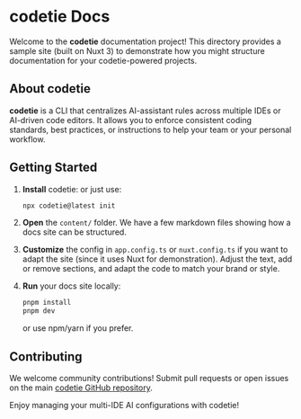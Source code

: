# codetie Docs

Welcome to the **codetie** documentation project! This directory provides a sample site (built on Nuxt 3) to demonstrate how you might structure documentation for your codetie-powered projects.

## About codetie

**codetie** is a CLI that centralizes AI-assistant rules across multiple IDEs or AI-driven code editors. It allows you to enforce consistent coding standards, best practices, or instructions to help your team or your personal workflow.

## Getting Started

1. **Install** codetie:
   or just use:
   ```bash
   npx codetie@latest init
   ```

2. **Open** the `content/` folder. We have a few markdown files showing how a docs site can be structured.

3. **Customize** the config in `app.config.ts` or `nuxt.config.ts` if you want to adapt the site (since it uses Nuxt for demonstration). Adjust the text, add or remove sections, and adapt the code to match your brand or style.

4. **Run** your docs site locally:
   ```bash
   pnpm install
   pnpm dev
   ```
   or use npm/yarn if you prefer.

## Contributing

We welcome community contributions! Submit pull requests or open issues on the main [codetie GitHub repository](https://github.com/instructa/codetie).

Enjoy managing your multi-IDE AI configurations with codetie!